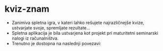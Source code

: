 # kviz-znam
- Zanimiva spletna igra, v kateri lahko rešujete najrazličnejše kvize, ustvarjate svoje, spremljate rezultate...
- Spletna aplikacija je bila ustvarjena kot projekt pri maturitetni seminarski nalogi iz računalništva.
- Trenutno je dostopna na naslednji povezavi: 
